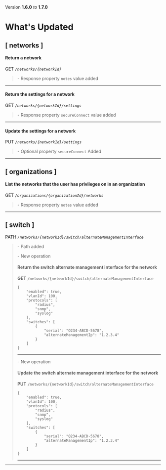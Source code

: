 Version **1.6.0** _to_ **1.7.0**

What's Updated
==============

\[ networks \]
--------------

#### Return a network

GET _`/networks/{networkId}`_

> \- Response property `notes` value added

* * *

#### Return the settings for a network

GET _`/networks/{networkId}/settings`_

> \- Response property `secureConnect` value added

* * *

#### Update the settings for a network

PUT _`/networks/{networkId}/settings`_

> \- Optional property `secureConnect` Added

* * *

\[ organizations \]
-------------------

#### List the networks that the user has privileges on in an organization

GET _`/organizations/{organizationId}/networks`_

> \- Response property `notes` value added

* * *

\[ switch \]
------------

PATH _`/networks/{networkId}/switch/alternateManagementInterface`_

> \- Path added  
>   
> \- New operation
> 
> #### Return the switch alternate management interface for the network
> 
> **GET** `/networks/{networkId}/switch/alternateManagementInterface`  
> 
>     {
>         "enabled": true,
>         "vlanId": 100,
>         "protocols": [
>             "radius",
>             "snmp",
>             "syslog"
>         ],
>         "switches": [
>             {
>                 "serial": "Q234-ABCD-5678",
>                 "alternateManagementIp": "1.2.3.4"
>             }
>         ]
>     }
> 
> * * *
> 
>   
> \- New operation
> 
> #### Update the switch alternate management interface for the network
> 
> **PUT** `/networks/{networkId}/switch/alternateManagementInterface`  
> 
>     {
>         "enabled": true,
>         "vlanId": 100,
>         "protocols": [
>             "radius",
>             "snmp",
>             "syslog"
>         ],
>         "switches": [
>             {
>                 "serial": "Q234-ABCD-5678",
>                 "alternateManagementIp": "1.2.3.4"
>             }
>         ]
>     }
> 
> * * *

* * *


